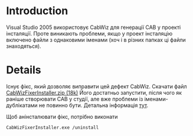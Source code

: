 # Introduction #

Visual Studio 2005 використовує CabWiz для генерації CAB у проекті інсталяції. Проте виникають проблеми, якщо у проект інсталяцію включено файли з однаковими іменами (хоч і в різних папках ці файли знаходяться).

# Details #

Існує фікс, який дозволяє виправити цей дефект CabWiz.
Скачати файл [CabWizFixerInstaller.zip (18k)](http://www.mobilepractices.net/cabwizfixerinstaller.zip)
Його достатньо запустити, після чого як раніше створювати CAB у студії, але вже проблеми із іменами-дублікатами не повинно бути.
Детальна інформація [тут](http://www.mobilepractices.com/2008/09/cabwizfixer-support-for-files-with-same.htmlCab).

Щоб анінсталювати фікс, потрібно виконати
```
CabWizFixerInstaller.exe /uninstall
```
